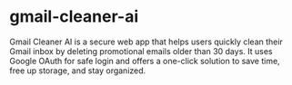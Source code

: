 # gmail-cleaner-ai
Gmail Cleaner AI is a secure web app that helps users quickly clean their Gmail inbox by deleting promotional emails older than 30 days. It uses Google OAuth for safe login and offers a one-click solution to save time, free up storage, and stay organized.

